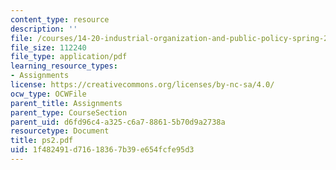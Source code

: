 ```yaml
---
content_type: resource
description: ''
file: /courses/14-20-industrial-organization-and-public-policy-spring-2003/1f482491d71618367b39e654fcfe95d3_ps2.pdf
file_size: 112240
file_type: application/pdf
learning_resource_types:
- Assignments
license: https://creativecommons.org/licenses/by-nc-sa/4.0/
ocw_type: OCWFile
parent_title: Assignments
parent_type: CourseSection
parent_uid: d6fd96c4-a325-c6a7-8861-5b70d9a2738a
resourcetype: Document
title: ps2.pdf
uid: 1f482491-d716-1836-7b39-e654fcfe95d3
---
```

